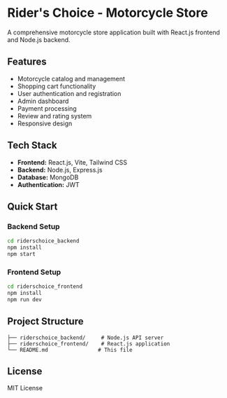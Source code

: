# Rider's Choice - Motorcycle Store

A comprehensive motorcycle store application built with React.js frontend and Node.js backend.

## Features
- Motorcycle catalog and management
- Shopping cart functionality
- User authentication and registration
- Admin dashboard
- Payment processing
- Review and rating system
- Responsive design

## Tech Stack
- **Frontend:** React.js, Vite, Tailwind CSS
- **Backend:** Node.js, Express.js
- **Database:** MongoDB
- **Authentication:** JWT

## Quick Start

### Backend Setup
```bash
cd riderschoice_backend
npm install
npm start
```

### Frontend Setup
```bash
cd riderschoice_frontend
npm install
npm run dev
```

## Project Structure
```
├── riderschoice_backend/     # Node.js API server
├── riderschoice_frontend/    # React.js application
└── README.md                # This file
```

## License
MIT License
